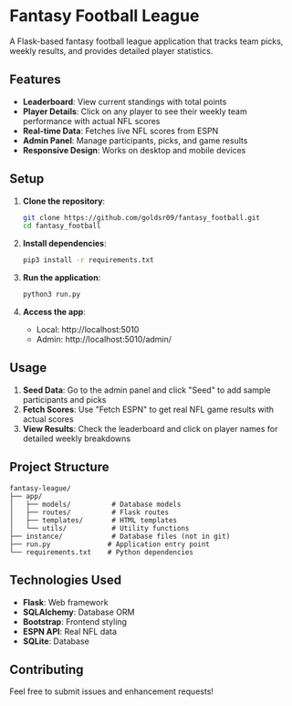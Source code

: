 # Fantasy Football League

A Flask-based fantasy football league application that tracks team picks, weekly results, and provides detailed player statistics.

## Features

- **Leaderboard**: View current standings with total points
- **Player Details**: Click on any player to see their weekly team performance with actual NFL scores
- **Real-time Data**: Fetches live NFL scores from ESPN
- **Admin Panel**: Manage participants, picks, and game results
- **Responsive Design**: Works on desktop and mobile devices

## Setup

1. **Clone the repository**:
   ```bash
   git clone https://github.com/goldsr09/fantasy_football.git
   cd fantasy_football
   ```

2. **Install dependencies**:
   ```bash
   pip3 install -r requirements.txt
   ```

3. **Run the application**:
   ```bash
   python3 run.py
   ```

4. **Access the app**:
   - Local: http://localhost:5010
   - Admin: http://localhost:5010/admin/

## Usage

1. **Seed Data**: Go to the admin panel and click "Seed" to add sample participants and picks
2. **Fetch Scores**: Use "Fetch ESPN" to get real NFL game results with actual scores
3. **View Results**: Check the leaderboard and click on player names for detailed weekly breakdowns

## Project Structure

```
fantasy-league/
├── app/
│   ├── models/          # Database models
│   ├── routes/          # Flask routes
│   ├── templates/       # HTML templates
│   └── utils/           # Utility functions
├── instance/            # Database files (not in git)
├── run.py              # Application entry point
└── requirements.txt    # Python dependencies
```

## Technologies Used

- **Flask**: Web framework
- **SQLAlchemy**: Database ORM
- **Bootstrap**: Frontend styling
- **ESPN API**: Real NFL data
- **SQLite**: Database

## Contributing

Feel free to submit issues and enhancement requests!
